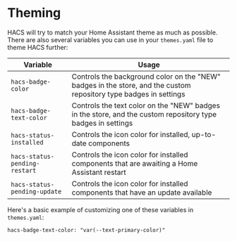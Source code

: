 # Theming

HACS will try to match your Home Assistant theme as much as possible. There are also several variables you can use in your `themes.yaml` file to theme HACS further:

| Variable  | Usage |
| ------------- | ------------- |
| `hacs-badge-color`  | Controls the background color on the "NEW" badges in the store, and the custom repository type badges in settings  |
| `hacs-badge-text-color`  | Controls the text color on the "NEW" badges in the store, and the custom repository type badges in settings  |
| `hacs-status-installed`  | Controls the icon color for installed, up-to-date components  |
| `hacs-status-pending-restart`  | Controls the icon color for installed components that are awaiting a Home Assistant restart  |
| `hacs-status-pending-update`  | Controls the icon color for installed components that have an update available  |

Here's a basic example of customizing one of these variables in `themes.yaml`:

`hacs-badge-text-color: "var(--text-primary-color)"`

<!-- Disable sidebar -->
<script>
let sidebar = document.getElementsByClassName("col-md-3")[0];
sidebar.parentNode.removeChild(sidebar);
document.getElementsByClassName("col-md-9")[0].style['padding-left'] = "0";
</script>
<!-- Disable sidebar -->
